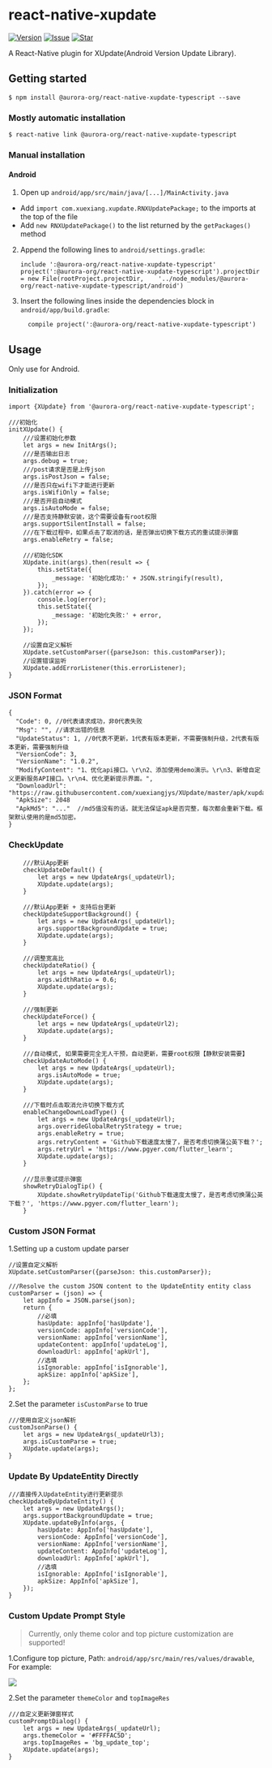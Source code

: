 # react-native-xupdate

[![Version](https://img.shields.io/badge/version-1.0.0-blue.svg)](https://www.npmjs.com/package/@aurora-org/react-native-xupdate-typescript)
[![Issue](https://img.shields.io/github/issues/alazypig/alazypig-react-native-xupdate-typescript.svg)](https://github.com/alazypig/alazypig-react-native-xupdate-typescript/issues)
[![Star](https://img.shields.io/github/stars/alazypig/alazypig-react-native-xupdate-typescript.svg)](https://github.com/alazypig/alazypig-react-native-xupdate-typescript)

A React-Native plugin for XUpdate(Android Version Update Library).

## Getting started

`$ npm install @aurora-org/react-native-xupdate-typescript --save`

### Mostly automatic installation

`$ react-native link @aurora-org/react-native-xupdate-typescript`

### Manual installation

#### Android

1. Open up `android/app/src/main/java/[...]/MainActivity.java`

- Add `import com.xuexiang.xupdate.RNXUpdatePackage;` to the imports at the top of the file
- Add `new RNXUpdatePackage()` to the list returned by the `getPackages()` method

2. Append the following lines to `android/settings.gradle`:
   ```
   include ':@aurora-org/react-native-xupdate-typescript'
   project(':@aurora-org/react-native-xupdate-typescript').projectDir = new File(rootProject.projectDir, 	'../node_modules/@aurora-org/react-native-xupdate-typescript/android')
   ```
3. Insert the following lines inside the dependencies block in `android/app/build.gradle`:
   ```
     compile project(':@aurora-org/react-native-xupdate-typescript')
   ```

## Usage

Only use for Android.

### Initialization

```
import {XUpdate} from '@aurora-org/react-native-xupdate-typescript';

///初始化
initXUpdate() {
    ///设置初始化参数
    let args = new InitArgs();
    ///是否输出日志
    args.debug = true;
    ///post请求是否是上传json
    args.isPostJson = false;
    ///是否只在wifi下才能进行更新
    args.isWifiOnly = false;
    ///是否开启自动模式
    args.isAutoMode = false;
    ///是否支持静默安装，这个需要设备有root权限
    args.supportSilentInstall = false;
    ///在下载过程中，如果点击了取消的话，是否弹出切换下载方式的重试提示弹窗
    args.enableRetry = false;

    ///初始化SDK
    XUpdate.init(args).then(result => {
        this.setState({
            _message: '初始化成功:' + JSON.stringify(result),
        });
    }).catch(error => {
        console.log(error);
        this.setState({
            _message: '初始化失败:' + error,
        });
    });

    //设置自定义解析
    XUpdate.setCustomParser({parseJson: this.customParser});
    //设置错误监听
    XUpdate.addErrorListener(this.errorListener);
}
```

### JSON Format

```
{
  "Code": 0, //0代表请求成功，非0代表失败
  "Msg": "", //请求出错的信息
  "UpdateStatus": 1, //0代表不更新，1代表有版本更新，不需要强制升级，2代表有版本更新，需要强制升级
  "VersionCode": 3,
  "VersionName": "1.0.2",
  "ModifyContent": "1、优化api接口。\r\n2、添加使用demo演示。\r\n3、新增自定义更新服务API接口。\r\n4、优化更新提示界面。",
  "DownloadUrl": "https://raw.githubusercontent.com/xuexiangjys/XUpdate/master/apk/xupdate_demo_1.0.2.apk",
  "ApkSize": 2048
  "ApkMd5": "..."  //md5值没有的话，就无法保证apk是否完整，每次都会重新下载。框架默认使用的是md5加密。
}
```

### CheckUpdate

```
    ///默认App更新
    checkUpdateDefault() {
        let args = new UpdateArgs(_updateUrl);
        XUpdate.update(args);
    }

    ///默认App更新 + 支持后台更新
    checkUpdateSupportBackground() {
        let args = new UpdateArgs(_updateUrl);
        args.supportBackgroundUpdate = true;
        XUpdate.update(args);
    }

    ///调整宽高比
    checkUpdateRatio() {
        let args = new UpdateArgs(_updateUrl);
        args.widthRatio = 0.6;
        XUpdate.update(args);
    }

    ///强制更新
    checkUpdateForce() {
        let args = new UpdateArgs(_updateUrl2);
        XUpdate.update(args);
    }

    ///自动模式, 如果需要完全无人干预，自动更新，需要root权限【静默安装需要】
    checkUpdateAutoMode() {
        let args = new UpdateArgs(_updateUrl);
        args.isAutoMode = true;
        XUpdate.update(args);
    }

    ///下载时点击取消允许切换下载方式
    enableChangeDownLoadType() {
        let args = new UpdateArgs(_updateUrl);
        args.overrideGlobalRetryStrategy = true;
        args.enableRetry = true;
        args.retryContent = 'Github下载速度太慢了，是否考虑切换蒲公英下载？';
        args.retryUrl = 'https://www.pgyer.com/flutter_learn';
        XUpdate.update(args);
    }

    ///显示重试提示弹窗
    showRetryDialogTip() {
        XUpdate.showRetryUpdateTip('Github下载速度太慢了，是否考虑切换蒲公英下载？', 'https://www.pgyer.com/flutter_learn');
    }
```

### Custom JSON Format

1.Setting up a custom update parser

```
//设置自定义解析
XUpdate.setCustomParser({parseJson: this.customParser});

///Resolve the custom JSON content to the UpdateEntity entity class
customParser = (json) => {
    let appInfo = JSON.parse(json);
    return {
        //必填
        hasUpdate: appInfo['hasUpdate'],
        versionCode: appInfo['versionCode'],
        versionName: appInfo['versionName'],
        updateContent: appInfo['updateLog'],
        downloadUrl: appInfo['apkUrl'],
        //选填
        isIgnorable: appInfo['isIgnorable'],
        apkSize: appInfo['apkSize'],
    };
};
```

2.Set the parameter `isCustomParse` to true

```
///使用自定义json解析
customJsonParse() {
    let args = new UpdateArgs(_updateUrl3);
    args.isCustomParse = true;
    XUpdate.update(args);
}
```

### Update By UpdateEntity Directly

```
///直接传入UpdateEntity进行更新提示
checkUpdateByUpdateEntity() {
    let args = new UpdateArgs();
    args.supportBackgroundUpdate = true;
    XUpdate.updateByInfo(args, {
        hasUpdate: AppInfo['hasUpdate'],
        versionCode: AppInfo['versionCode'],
        versionName: AppInfo['versionName'],
        updateContent: AppInfo['updateLog'],
        downloadUrl: AppInfo['apkUrl'],
        //选填
        isIgnorable: AppInfo['isIgnorable'],
        apkSize: AppInfo['apkSize'],
    });
}
```

### Custom Update Prompt Style

> Currently, only theme color and top picture customization are supported!

1.Configure top picture, Path: `android/app/src/main/res/values/drawable`, For example:

![](https://github.com/xuexiangjys/flutter_xupdate/blob/master/example/art/6.png)

2.Set the parameter `themeColor` and `topImageRes`

```
///自定义更新弹窗样式
customPromptDialog() {
    let args = new UpdateArgs(_updateUrl);
    args.themeColor = '#FFFFAC5D';
    args.topImageRes = 'bg_update_top';
    XUpdate.update(args);
}
```
